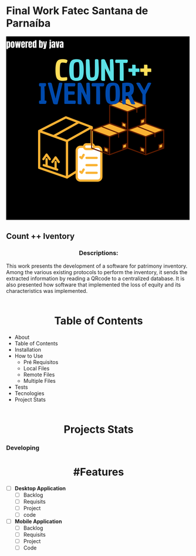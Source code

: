 <h1>Final Work Fatec Santana de Parnaíba</h1>

 ![Inventario logo](./imagens/../Projeto%20-%20SistemaGuaxinim/build/classes/imagens/InventarioLogo.png)

<h2 font align = "left"> Count ++ Iventory </font></h2> 
<h3 font align = "center"> Descriptions: </font></h3>
This work presents the development of a software for patrimony inventory. Among the various existing protocols to perform the inventory, it sends the extracted information by reading a QRcode to a centralized database. It is also presented how software that implemented the loss of equity and its characteristics was implemented. 
<br></br>

<h1 font align = "center"> Table of Contents </h1>

* About
* Table of Contents
* Installation
* How to Use
   - Pré Requisitos
   - Local Files
   - Remote Files
   - Multiple Files
* Tests
* Tecnologies
* Project Stats
 <br></br> 
<h1 font align = "center"> Projects Stats </h1>
<h3> Developing <h3>

<h1 font align = "center"> #Features </h1>

- [ ] <b>Desktop Application </b>
    - [ ] Backlog
    - [ ] Requisits
    - [ ] Project
    - [ ] code

- [ ] <b>Mobile Application </b>
    - [ ] Backlog
    - [ ] Requisits
    - [ ] Project
    - [ ] Code
